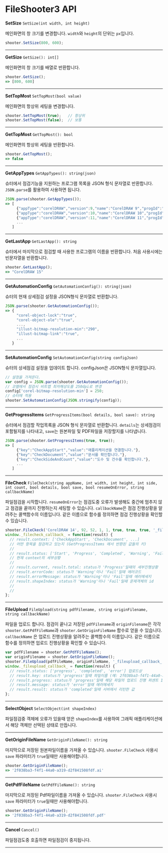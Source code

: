 # FileShooter3 API

**SetSize** `SetSize(int width, int height)`

메인화면의 창 크기를 변경합니다. `width`와 `height`의 단위는 `px`입니다.
```javascript
shooter.SetSize(800, 600);
```
---

**GetSize** `GetSize(): int[]`

메인화면의 창 크기를 배열로 반환합니다.
```javascript
shooter.GetSize();
=> [800, 600]
```
---

**SetTopMost** `SetTopMost(bool value)`


메인화면의 항상위 세팅을 변경합니다.
```javascript
shooter.SetTopMost(true);   // 항상위
shooter.SetTopMost(false);  // 보통
```
---

**GetTopMost** `GetTopMost(): bool`

메인화면의 항상위 세팅을 반환합니다.
```javascript
shooter.GetTopMost();
=> false
```
---
**GetAppTypes** `GetAppTypes(): string(json)`

슈터에서 점검기능을 지원하는 프로그램 목록을 JSON 형식 문자열로 반환합니다. `JSON.parse`를 활용하여 사용하면 됩니다.
```javascript
JSON.parse(shooter.GetAppTypes());
=> [
     {"appType":"corelDRAW","version":9,"name":"CorelDRAW 9","progId":"CorelDRAW.Application.9","compatibility":"x86"},
     {"appType":"corelDRAW","version":10,"name":"CorelDRAW 10","progId":"CorelDRAW.Application.10","compatibility":"x86"},
     {"appType":"corelDRAW","version":11,"name":"CorelDRAW 11","progId":"CorelDRAW.Application.11","compatibility":"x86"},
     ...
   ]
```
---

**GetLastApp** `GetLastApp(): string`

슈터에서 마지막으로 점검할 때 사용한 프로그램의 이름을 반환합니다. 처음 사용시에는 빈문자열을 반환합니다.
```javascript
shooter.GetLastApp();
=> "CorelDRAW 15"
```
---

**GetAutomationConfig** `GetAutomationConfig(): string(json)`

슈터의 현재 상세점검 설정을 JSON형식 문자열로 반환합니다.
```javascript
JSON.parse(shooter.GetAutomationConfig());
=> {
     "corel-object-lock":"true",
     "corel-object-ole":"true",
     ...,
     "illust-bitmap-resolution-min":"290",
     "illust-bitmap-link":"true",
     ...
   }
```
---

**SetAutomationConfig** `SetAutomationConfig(string configJson)`

슈터의 상세점검 설정을 업데이트 합니다. configJson은 JSON형식 문자열입니다.
```javascript
// 설정을 가져온다.
var config = JSON.parse(shooter.GetAutomationConfig());
// 코렐에서 점검시 비트맵 최저해상도를 250dpi로 변경
config['corel-bitmap-resolution-min'] = 250;
// 슈터에 적용
shooter.SetAutomationConfig(JSON.stringify(config));
```
---

**GetProgressItems** `GetProgressItems(bool details, bool save): string`

슈터에서 점검할 작업목록을 JSON 형식 문자열로 반환합니다. `details`는 상세점검이 포함될지를 나타내고, `save`는 원본파일 및 PDF파일을 저장할지를 나타냅니다.
```javascript
JSON.parse(shooter.GetProgressItems(true, true));
=> [
     {"key":"CheckAppStart","value":"애플리케이션을 연결합니다."},
     {"key":"CheckDocument","value":"문서를 확인합니다."},
     {"key":"CheckSideAndCount","value":"도수 및 건수를 확인합니다."},
     ...
   ]
```
---

**FileCheck** `FileCheck(string appName, int width, int height, int side, int count, bool details, bool save, bool resumeOnError, string callbackName)`

파일점검을 시작합니다. `resumeOnError`는 점검도중 오류가 발생해도 중간에 멈추지 않고 점검을 끝까지 진행하는지 세팅할 수 있습니다. `callbackName`은 점검 진행상황을 알려주는 콜백함수의 이름입니다. 같은 이름으로 함수를 정의하면 점검 진행상황을 확인할 수 있습니다.
```javascript
shooter.FileCkeck('CorelDRAW 14', 92, 52, 1, 1, true, true, true, '_filecheck_callback_';
window._filecheck_callback_ = function(result) {
  // result.context: ['CheckAppStart', 'CheckDocument', ...] 
  // 어떤 항목을 점검하고 있는지 (GetProgressItems 에서 반환된 값들의 키)
  //
  // result.status: ['Start', 'Progress', 'Completed', 'Warning', 'Fail']
  // 현재 context의 세부상황
  //
  // result.current, result.total: status가 'Progress'일때의 세부진행상황
  // result.errorCode: status가 'Warning'이나 'Fail'일때 에러코드
  // result.errorMessage: status가 'Warning'이나 'Fail'일때 에러메세지
  // result.shapeIndex: status가 'Warning'이나 'Fail'일때 문제객체의 id
  //
  // 
};
```
---

**FileUpload** `FileUpload(string pdfFilename, string originFilename, string callbackName)`

파일을 업로드 합니다. 점검이 끝나고 저장된 `pdfFilename`과 `originFilename`은 각각 `shooter.GetPdfFileName`과 `shooter.GetOriginFileName` 함수로 얻을 수 있습니다. `callbackName` 은 업로드 진행상황을 알려주는 콜백함수의 이름입니다. 같은 이름으로 함수를 정의하면 업로드 진행상황을 확인할 수 있습니다.
```javascript
var pdfFilename = shooter.GetPdfFileName();
var originFilename = shooter.GetOriginFileName();
shooter.FileUpload(pdfFileName, originFileName, '_fileupload_callback_');
window._fileupload_callback_ = function(result) {
  // result.status: ['progress', 'completed', 'error'] 업로드상
  // result.key: status가 'progress'일때 파일이름 (예: 2f038ba3-f4f1-44a0-a319-d2f841508fdf_pdf)
  // result.progress: status가 'progress'일때 해당 파일의 업로드 진행 퍼센트 1~100
  // result.message: status가 'error'일때 에러메세지
  // result.result: status가 'completed'일때 서버에서 리턴한 값
};
```
---

**SelectObject** `SelectObject(int shapeIndex)`

파일점검중 객체에 오류가 있을때 얻은 `shapeIndex`를 사용하여 그래픽 애플리케이션에서 해당 객체만 선택된 상태로 만듭니다.

---

**GetOriginFileName** `GetOriginFileName(): string`

마지막으로 저장된 원본파일이름을 가져올 수 있습니다. `shooter.FileCheck` 사용시 `save` 파라미터가 `true`일때만 사용해야합니다.
```javascript
shooter.GetOriginFileName();
=> '2f038ba3-f4f1-44a0-a319-d2f841508fdf.ai'
```
---
**GetPdfFileName** `GetPdfFileName(): string`

마지막으로 저장된 Pdf파일이름을 가져올 수 있습니다. `shooter.FileCheck` 사용시 `save` 파라미터가 `true`일때만 사용해야합니다.
```javascript
shooter.GetOriginFileName();
=> '2f038ba3-f4f1-44a0-a319-d2f841508fdf.pdf'
```
---

**Cancel** `Cancel()`

파일점검도중 호출하면 파일점검이 중지됩니다.

---
